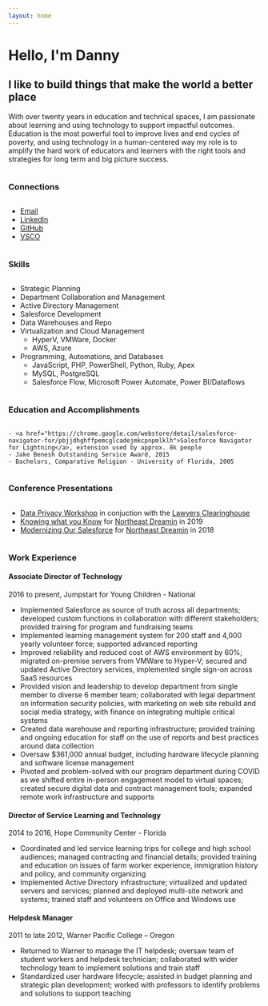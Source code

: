 ```yaml
---
layout: home
---
```

# Hello, I'm Danny

## I like to build things that make the world a better place

With over twenty years in education and technical spaces, I am passionate about learning and using technology to support impactful outcomes. Education is the most powerful tool to improve lives and end cycles of poverty, and using technology in a human-centered way my role is to amplify the hard work of educators and learners with the right tools and strategies for long term and big picture success.

<div style="display: grid;grid-area: sidebar;">

### Connections

- <a href="mailto:hello@summerlin.co">Email</a>
- <a href="https://linkedin.com/in/dannysummerlin">LinkedIn</a>
- <a href="https://github.com/dannysummerlin">GitHub</a>
- <a href="https://vsco.com/-summerlin">VSCO</a>

### Skills

- Strategic Planning
- Department Collaboration and Management
- Active Directory Management
- Salesforce Development
- Data Warehouses and Repo
- Virtualization and Cloud Management
	- HyperV, VMWare, Docker
	- AWS, Azure
- Programming, Automations, and Databases
	- JavaScript, PHP, PowerShell, Python, Ruby, Apex
	- MySQL, PostgreSQL
	- Salesforce Flow, Microsoft Power Automate, Power BI/Dataflows

### Education and Accomplishments
	- <a href="https://chrome.google.com/webstore/detail/salesforce-navigator-for/pbjjdhghffpemcglcadejmkcpnpmlklh">Salesforce Navigator for Lightning</a>, extension used by approx. 8k people
	- Jake Benesh Outstanding Service Award, 2015
	- Bachelors, Comparative Religion - University of Florida, 2005

### Conference Presentations

- <a href="/presentations/Data Privacy Workshop.pdf">Data Privacy Workshop</a> in conjuction with the <a href="https://lawyersclearinghouse.org/">Lawyers Clearinghouse</a>
- <a href="/presentations/NED2019 Presentation.pdf">Knowing what you Know</a> for <a href="https://northeastdreamin.com/">Northeast Dreamin</a> in 2019
- <a href="/presentations/NED2018 Presentation.pdf">Modernizing Our Salesforce</a> for <a href="https://northeastdreamin.com/">Northeast Dreamin</a> in 2018

</div>
<article>

### Work Experience

#### Associate Director of Technology

2016 to present, Jumpstart for Young Children - National

*   Implemented Salesforce as source of truth across all departments; developed custom functions in collaboration with different stakeholders; provided training for program and fundraising teams
*   Implemented learning management system for 200 staff and 4,000 yearly volunteer force; supported advanced reporting
*   Improved reliability and reduced cost of AWS environment by 60%; migrated on-premise servers from VMWare to Hyper-V; secured and updated Active Directory services, implemented single sign-on across SaaS resources
*   Provided vision and leadership to develop department from single member to diverse 6 member team; collaborated with legal department on information security policies, with marketing on web site rebuild and social media strategy, with finance on integrating multiple critical systems
*   Created data warehouse and reporting infrastructure; provided training and ongoing education for staff on the use of reports and best practices around data collection
*   Oversaw $361,000 annual budget, including hardware lifecycle planning and software license management
*   Pivoted and problem-solved with our program department during COVID as we shifted entire in-person engagement model to virtual spaces; created secure digital data and contract management tools; expanded remote work infrastructure and supports

#### Director of Service Learning and Technology

2014 to 2016, Hope Community Center - Florida

*   Coordinated and led service learning trips for college and high school audiences; managed contracting and financial details; provided training and education on issues of farm worker experience, immigration history and policy, and community organizing
*   Implemented Active Directory infrastructure; virtualized and updated servers and services; planned and deployed multi-site network and systems; trained staff and volunteers on Office and Windows use

#### Helpdesk Manager

2011 to late 2012, Warner Pacific College – Oregon

*   Returned to Warner to manage the IT helpdesk; oversaw team of student workers and helpdesk technician; collaborated with wider technology team to implement solutions and train staff
*   Standardized user hardware lifecycle; assisted in budget planning and strategic plan development; worked with professors to identify problems and solutions to support teaching
</article>